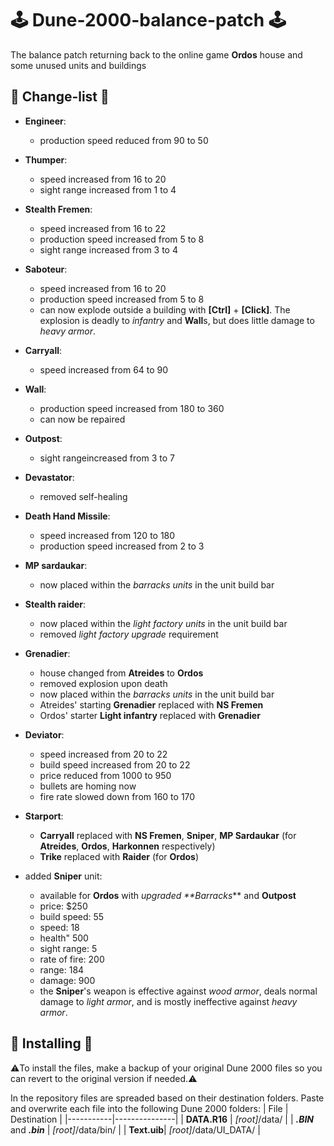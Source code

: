 # :joystick: Dune-2000-balance-patch :joystick:
The balance patch returning back to the online game **Ordos** house and some unused units and buildings

## :receipt: Change-list :receipt:

- **Engineer**:
   - production speed reduced from 90 to 50

- **Thumper**:
   - speed increased from 16 to 20
   - sight range increased from 1 to 4

- **Stealth Fremen**:
  - speed increased from 16 to 22
  - production speed increased from 5 to 8
  - sight range increased from 3 to 4

- **Saboteur**:
  - speed increased from 16 to 20
  - production speed increased from 5 to 8
  - can now explode outside a building with **[Ctrl]** + **[Click]**. The explosion is deadly to _infantry_ and **Wall**s, but does little damage to _heavy armor_.

- **Carryall**:
  - speed increased from 64 to 90

- **Wall**:
  - production speed increased from 180 to 360
  - can now be repaired

- **Outpost**:
  - sight rangeincreased from 3 to 7

- **Devastator**:
  - removed self-healing

- **Death Hand Missile**:
  - speed increased from 120 to 180
  - production speed increased from 2 to 3

- **MP sardaukar**:
  - now placed within the _barracks units_ in the unit build bar

- **Stealth raider**: 
  - now placed within the _light factory units_ in the unit build bar
  - removed _light factory upgrade_ requirement

- **Grenadier**:
  - house changed from **Atreides** to **Ordos**
  - removed explosion upon death
  - now placed within the _barracks units_ in the unit build bar
  - Atreides' starting **Grenadier** replaced with **NS Fremen**
  - Ordos' starter **Light infantry** replaced with **Grenadier**

- **Deviator**:
  - speed increased from 20 to 22
  - build speed increased from 20 to 22
  - price reduced from 1000 to 950
  - bullets are homing now
  - fire rate slowed down from 160 to 170

- **Starport**:
  - **Carryall** replaced with **NS Fremen**, **Sniper**, **MP Sardaukar** (for **Atreides**, **Ordos**, **Harkonnen** respectively)
  - **Trike** replaced with **Raider** (for **Ordos**)

- added **Sniper** unit:
   - available for **Ordos** with _upgraded **Barracks_** and **Outpost**
   - price: $250
   - build speed: 55
   - speed: 18
   - health" 500
   - sight range: 5
   - rate of fire: 200
   - range: 184
   - damage: 900
   - the **Sniper**'s weapon is effective against _wood armor_, deals normal damage to _light armor_, and is mostly ineffective against _heavy armor_.

## :file_folder: Installing :file_folder:

:warning:To install the files, make a backup of your original Dune 2000 files so you can revert to the original version if needed.:warning:

In the repository files are spreaded based on their destination folders.
Paste and overwrite each file into the following Dune 2000 folders:
| File      | Destination   |
 |-----------|---------------|
 | **DATA.R16**     | _[root]_/data/  |
 | _**.BIN**_ and _**.bin**_   | _[root]_/data/bin/  |
 | **Text.uib**| _[root]_/data/UI_DATA/  |
